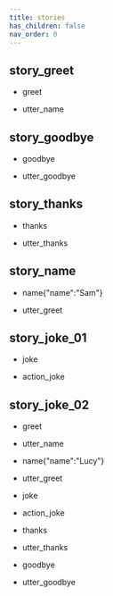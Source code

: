 ```yaml
---
title: stories
has_children: false
nav_order: 0
---
```

## story_greet <!--- The name of the story. It is not mandatory, but useful for debugging. --> 
* greet <!--- User input expressed as intent. In this case it represents users message 'Hello'. --> 
 - utter_name <!--- The response of the chatbot expressed as an action. In this case it represents chatbot's response 'Hello, how can I help?' --> 
 
## story_goodbye
* goodbye
 - utter_goodbye

## story_thanks
* thanks
 - utter_thanks
 
## story_name
* name{"name":"Sam"}
 - utter_greet
 

## story_joke_01
* joke
 - action_joke
 
## story_joke_02
* greet
 - utter_name
* name{"name":"Lucy"} <!--- User response with an entity. In this case it represents user message 'My name is Lucy.' --> 
 - utter_greet
* joke
 - action_joke
* thanks
 - utter_thanks
* goodbye
 - utter_goodbye 